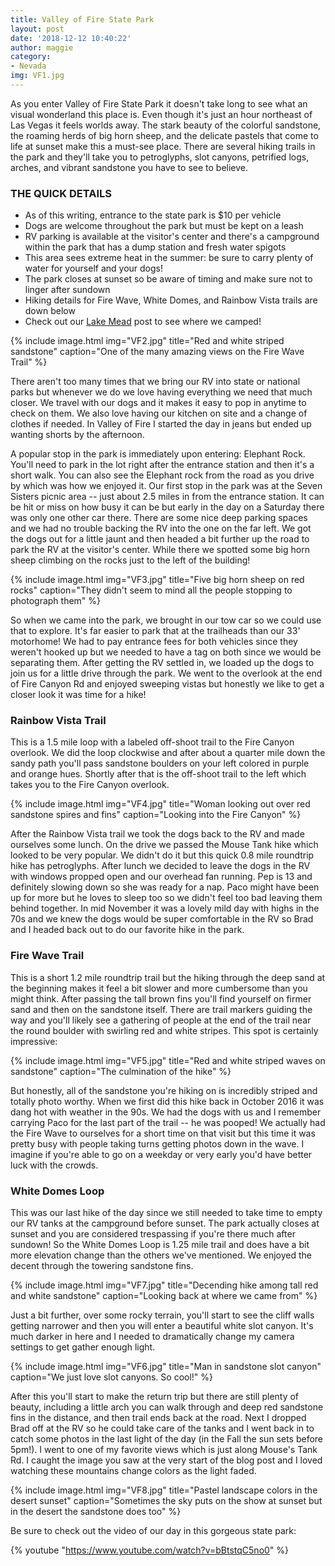 ```yaml
---
title: Valley of Fire State Park
layout: post
date: '2018-12-12 10:40:22'
author: maggie
category:
- Nevada
img: VF1.jpg
---
```


As you enter Valley of Fire State Park it doesn't take long to see what an visual wonderland this place is. Even though it's just an hour northeast of Las Vegas it feels worlds away. The stark beauty of the colorful sandstone, the roaming herds of big horn sheep, and the delicate pastels that come to life at sunset make this a must-see place. There are several hiking trails in the park and they'll take you to petroglyphs, slot canyons, petrified logs, arches, and vibrant sandstone you have to see to believe.

### THE QUICK DETAILS
* As of this writing, entrance to the state park is $10 per vehicle
* Dogs are welcome throughout the park but must be kept on a leash
* RV parking is available at the visitor's center and there's a campground within the park that has a dump station and fresh water spigots
* This area sees extreme heat in the summer: be sure to carry plenty of water for yourself and your dogs!
* The park closes at sunset so be aware of timing and make sure not to linger after sundown
* Hiking details for Fire Wave, White Domes, and Rainbow Vista trails are down below
* Check out our [Lake Mead](https://wanderlandtravelers.com/2018/12/05/boondocking-at-stewarts-point-lake-mead-nevada/) post to see where we camped!

{% include image.html img="VF2.jpg" title="Red and white striped sandstone" caption="One of the many amazing views on the Fire Wave Trail" %}

There aren't too many times that we bring our RV into state or national parks but whenever we do we love having everything we need that much closer. We travel with our dogs and it makes it easy to pop in anytime to check on them. We also love having our kitchen on site and a change of clothes if needed. In Valley of Fire I started the day in jeans but ended up wanting shorts by the afternoon.

A popular stop in the park is immediately upon entering: Elephant Rock. You'll need to park in the lot right after the entrance station and then it's a short walk. You can also see the Elephant rock from the road as you drive by which was how we enjoyed it. Our first stop in the park was at the Seven Sisters picnic area -- just about 2.5 miles in from the entrance station. It can be hit or miss on how busy it can be but early in the day on a Saturday there was only one other car there. There are some nice deep parking spaces and we had no trouble backing the RV into the one on the far left. We got the dogs out for a little jaunt and then headed a bit further up the road to park the RV at the visitor's center. While there we spotted some big horn sheep climbing on the rocks just to the left of the building!

{% include image.html img="VF3.jpg" title="Five big horn sheep on red rocks" caption="They didn't seem to mind all the people stopping to photograph them" %}

So when we came into the park, we brought in our tow car so we could use that to explore. It's far easier to park that at the trailheads than our 33' motorhome! We had to pay entrance fees for both vehicles since they weren't hooked up but we needed to have a tag on both since we would be separating them. After getting the RV settled in, we loaded up the dogs to join us for a little drive through the park. We went to the overlook at the end of Fire Canyon Rd and enjoyed sweeping vistas but honestly we like to get a closer look it was time for a hike!

### Rainbow Vista Trail

This is a 1.5 mile loop with a labeled off-shoot trail to the Fire Canyon overlook. We did the loop clockwise and after about a quarter mile down the sandy path you'll pass sandstone boulders on your left colored in purple and orange hues. Shortly after that is the off-shoot trail to the left which takes you to the Fire Canyon overlook.

{% include image.html img="VF4.jpg" title="Woman looking out over red sandstone spires and fins" caption="Looking into the Fire Canyon" %}

After the Rainbow Vista trail we took the dogs back to the RV and made ourselves some lunch. On the drive we passed the Mouse Tank hike which looked to be very popular. We didn't do it but this quick 0.8 mile roundtrip hike has petroglyphs. After lunch we decided to leave the dogs in the RV with windows propped open and our overhead fan running. Pep is 13 and definitely slowing down so she was ready for a nap. Paco might have been up for more but he loves to sleep too so we didn't feel too bad leaving them behind together. In mid November it was a lovely mild day with highs in the 70s and we knew the dogs would be super comfortable in the RV so Brad and I headed back out to do our favorite hike in the park.

### Fire Wave Trail

This is a short 1.2 mile roundtrip trail but the hiking through the deep sand at the beginning makes it feel a bit slower and more cumbersome than you might think. After passing the tall brown fins you'll find yourself on firmer sand and then on the sandstone itself. There are trail markers guiding the way and you'll likely see a gathering of people at the end of the trail near the round boulder with swirling red and white stripes. This spot is certainly impressive:

{% include image.html img="VF5.jpg" title="Red and white striped waves on sandstone" caption="The culmination of the hike" %}

But honestly, all of the sandstone you're hiking on is incredibly striped and totally photo worthy. When we first did this hike back in October 2016 it was dang hot with weather in the 90s. We had the dogs with us and I remember carrying Paco for the last part of the trail -- he was pooped! We actually had the Fire Wave to ourselves for a short time on that visit but this time it was pretty busy with people taking turns getting photos down in the wave. I imagine if you're able to go on a weekday or very early you'd have better luck with the crowds.

### White Domes Loop

This was our last hike of the day since we still needed to take time to empty our RV tanks at the campground before sunset. The park actually closes at sunset and you are considered trespassing if you're there much after sundown! So the 
White Domes Loop is 1.25 mile trail and does have a bit more elevation change than the others we've mentioned. We enjoyed the decent through the towering sandstone fins.

{% include image.html img="VF7.jpg" title="Decending hike among tall red and white sandstone" caption="Looking back at where we came from" %}

Just a bit further, over some rocky terrain, you'll start to see the cliff walls getting narrower and then you will enter a beautiful white slot canyon. It's much darker in here and I needed to dramatically change my camera settings to get gather enough light.

{% include image.html img="VF6.jpg" title="Man in sandstone slot canyon" caption="We just love slot canyons. So cool!" %}

After this you'll start to make the return trip but there are still plenty of beauty, including a little arch you can walk through and deep red sandstone fins in the distance, and then trail ends back at the road. Next I dropped Brad off at the RV so he could take care of the tanks and I went back in to catch some photos in the last light of the day (in the Fall the sun sets before 5pm!). I went to one of my favorite views which is just along Mouse's Tank Rd. I caught the image you saw at the very start of the blog post and I loved watching these mountains change colors as the light faded. 

{% include image.html img="VF8.jpg" title="Pastel landscape colors in the desert sunset" caption="Sometimes the sky puts on the show at sunset but in the desert the sandstone does too" %}


Be sure to check out the video of our day in this gorgeous state park:

{% youtube "https://www.youtube.com/watch?v=bBtstqC5no0" %}